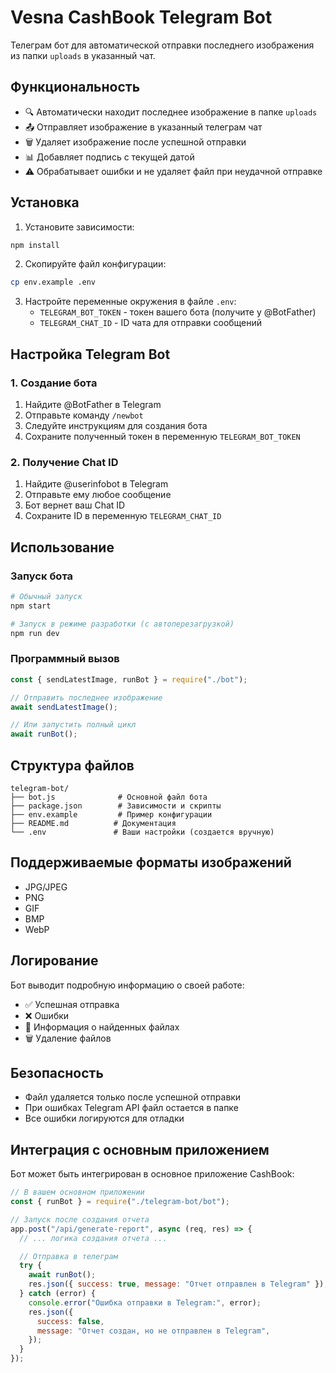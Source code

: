 # Vesna CashBook Telegram Bot

Телеграм бот для автоматической отправки последнего изображения из папки `uploads` в указанный чат.

## Функциональность

- 🔍 Автоматически находит последнее изображение в папке `uploads`
- 📤 Отправляет изображение в указанный телеграм чат
- 🗑️ Удаляет изображение после успешной отправки
- 📊 Добавляет подпись с текущей датой
- ⚠️ Обрабатывает ошибки и не удаляет файл при неудачной отправке

## Установка

1. Установите зависимости:

```bash
npm install
```

2. Скопируйте файл конфигурации:

```bash
cp env.example .env
```

3. Настройте переменные окружения в файле `.env`:
   - `TELEGRAM_BOT_TOKEN` - токен вашего бота (получите у @BotFather)
   - `TELEGRAM_CHAT_ID` - ID чата для отправки сообщений

## Настройка Telegram Bot

### 1. Создание бота

1. Найдите @BotFather в Telegram
2. Отправьте команду `/newbot`
3. Следуйте инструкциям для создания бота
4. Сохраните полученный токен в переменную `TELEGRAM_BOT_TOKEN`

### 2. Получение Chat ID

1. Найдите @userinfobot в Telegram
2. Отправьте ему любое сообщение
3. Бот вернет ваш Chat ID
4. Сохраните ID в переменную `TELEGRAM_CHAT_ID`

## Использование

### Запуск бота

```bash
# Обычный запуск
npm start

# Запуск в режиме разработки (с автоперезагрузкой)
npm run dev
```

### Программный вызов

```javascript
const { sendLatestImage, runBot } = require("./bot");

// Отправить последнее изображение
await sendLatestImage();

// Или запустить полный цикл
await runBot();
```

## Структура файлов

```
telegram-bot/
├── bot.js              # Основной файл бота
├── package.json        # Зависимости и скрипты
├── env.example         # Пример конфигурации
├── README.md          # Документация
└── .env               # Ваши настройки (создается вручную)
```

## Поддерживаемые форматы изображений

- JPG/JPEG
- PNG
- GIF
- BMP
- WebP

## Логирование

Бот выводит подробную информацию о своей работе:

- ✅ Успешная отправка
- ❌ Ошибки
- 📁 Информация о найденных файлах
- 🗑️ Удаление файлов

## Безопасность

- Файл удаляется только после успешной отправки
- При ошибках Telegram API файл остается в папке
- Все ошибки логируются для отладки

## Интеграция с основным приложением

Бот может быть интегрирован в основное приложение CashBook:

```javascript
// В вашем основном приложении
const { runBot } = require("./telegram-bot/bot");

// Запуск после создания отчета
app.post("/api/generate-report", async (req, res) => {
  // ... логика создания отчета ...

  // Отправка в телеграм
  try {
    await runBot();
    res.json({ success: true, message: "Отчет отправлен в Telegram" });
  } catch (error) {
    console.error("Ошибка отправки в Telegram:", error);
    res.json({
      success: false,
      message: "Отчет создан, но не отправлен в Telegram",
    });
  }
});
```
